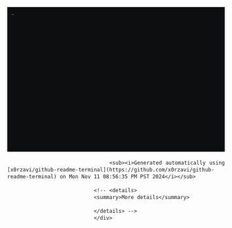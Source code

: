 <div align="justify">
                                <picture>
                                    <source media="(prefers-color-scheme: dark)" srcset="./output.gif">
                                    <source media="(prefers-color-scheme: light)" srcset="./output.gif">
                                    <img alt="GIFOS" src="output.gif">
                                </picture>

                                <sub><i>Generated automatically using [x0rzavi/github-readme-terminal](https://github.com/x0rzavi/github-readme-terminal) on Mon Nov 11 08:56:35 PM PST 2024</i></sub>

                                <!-- <details>
                                <summary>More details</summary>

                                </details> -->
                                </div>

<!-- Image deletion URL: NONE -->